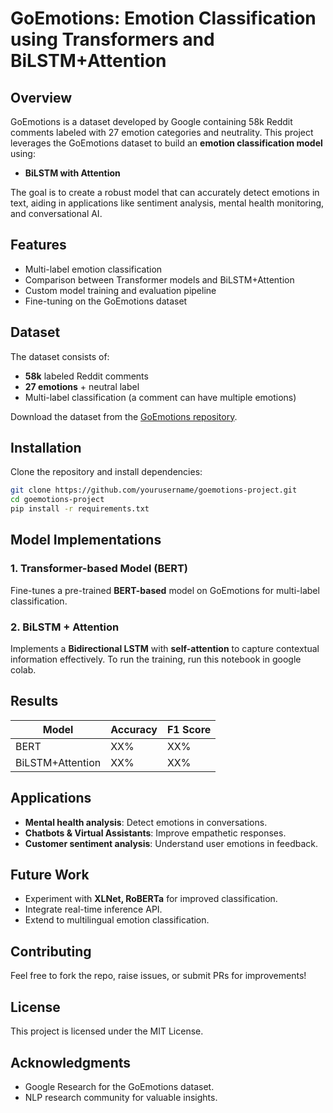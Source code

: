 # GoEmotions: Emotion Classification using Transformers and BiLSTM+Attention

## Overview
GoEmotions is a dataset developed by Google containing 58k Reddit comments labeled with 27 emotion categories and neutrality. This project leverages the GoEmotions dataset to build an **emotion classification model** using:
- **BiLSTM with Attention**

The goal is to create a robust model that can accurately detect emotions in text, aiding in applications like sentiment analysis, mental health monitoring, and conversational AI.

## Features
- Multi-label emotion classification
- Comparison between Transformer models and BiLSTM+Attention
- Custom model training and evaluation pipeline
- Fine-tuning on the GoEmotions dataset

## Dataset
The dataset consists of:
- **58k** labeled Reddit comments
- **27 emotions** + neutral label
- Multi-label classification (a comment can have multiple emotions)

Download the dataset from the [GoEmotions repository](https://github.com/google-research/google-research/tree/master/goemotions).

## Installation
Clone the repository and install dependencies:
```bash
git clone https://github.com/yourusername/goemotions-project.git
cd goemotions-project
pip install -r requirements.txt
```

## Model Implementations
### 1. Transformer-based Model (BERT)
Fine-tunes a pre-trained **BERT-based** model on GoEmotions for multi-label classification.

### 2. BiLSTM + Attention
Implements a **Bidirectional LSTM** with **self-attention** to capture contextual information effectively.
To run the training, run this notebook in google colab.

## Results
| Model           | Accuracy | F1 Score |
|----------------|----------|----------|
| BERT           | XX%      | XX%      |
| BiLSTM+Attention | XX%    | XX%      |

## Applications
- **Mental health analysis**: Detect emotions in conversations.
- **Chatbots & Virtual Assistants**: Improve empathetic responses.
- **Customer sentiment analysis**: Understand user emotions in feedback.

## Future Work
- Experiment with **XLNet, RoBERTa** for improved classification.
- Integrate real-time inference API.
- Extend to multilingual emotion classification.

## Contributing
Feel free to fork the repo, raise issues, or submit PRs for improvements!

## License
This project is licensed under the MIT License.

## Acknowledgments
- Google Research for the GoEmotions dataset.
- NLP research community for valuable insights.

